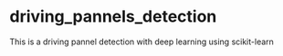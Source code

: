 # driving_pannels_detection
This is a driving pannel detection with deep learning using scikit-learn
